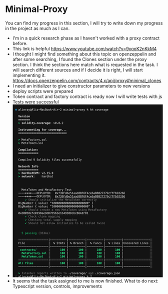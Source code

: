 # Minimal-Proxy

You can find my progress in this section, I will try to write down my progress in the project as much as I can.

* I'm in a quick research phase as I haven't worked with a proxy contract before.
* This link is helpful https://www.youtube.com/watch?v=9xqoK2nKkM4
* I thought I might find something about this topic on openzeppelin and after some searching, I found the Clones section under the proxy section. I think the sections here match what is requested in the task. I will search different sources and if I decide it is right, I will start implementing it. https://docs.openzeppelin.com/contracts/4.x/api/proxy#minimal_clones
* I need an initializer to give constructor parameters to new versions
* deploy scripts were prepared
* Token contract and factory contract is ready now I will write tests with js
* Tests were successful
* ![Alt text](image.png)
* It seems that the task assigned to me is now finished.
What to do next: Typescript version, controls, improvements 